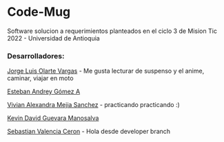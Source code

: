 # Code-Mug

Software solucion a requerimientos planteados en el ciclo 3 de Mision Tic 2022 - Universidad de Antioquia

### Desarrolladores:
[Jorge Luis Olarte Vargas](https://github.com/jolarte8811) - Me gusta lecturar de suspenso y el anime, caminar, viajar en moto

[Esteban Andrey Gómez A](https://github.com/unawaretub86)

[Vivian Alexandra Mejia Sanchez](https://github.com/VivianMejia) - practicando practicando :)

[Kevin David Guevara Manosalva](https://github.com/KevinG090)

[Sebastian Valencia Ceron](https://github.com/yipson) - Hola desde developer branch
